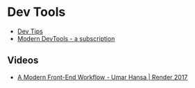# Dev Tools

* [Dev Tips](https://umaar.com/dev-tips/)
* [Modern DevTools - a subscription](https://moderndevtools.com/)

## Videos

* [A Modern Front-End Workflow - Umar Hansa | Render 2017](https://www.youtube.com/watch?v=v5r_n6Tq0uk)